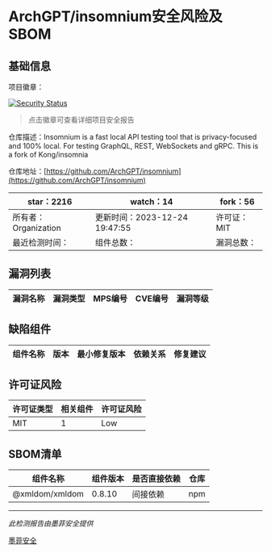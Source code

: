 # ArchGPT/insomnium安全风险及SBOM

## 基础信息

项目徽章：

[![Security Status](https://www.murphysec.com/platform3/v31/badge/1739004741793628160.svg)](https://www.murphysec.com/console/report/1739004711707885568/1739004741793628160)

> 点击徽章可查看详细项目安全报告

仓库描述：Insomnium is a fast local API testing tool that is privacy-focused and 100% local. For testing GraphQL, REST, WebSockets and gRPC. This is a fork of Kong/insomnia

仓库地址：[https://github.com/ArchGPT/insomnium](https://github.com/ArchGPT/insomnium)

| star：2216 | watch：14 | fork：56 |
| ----------- | -------------- | ------------ |
| 所有者：Organization | 更新时间：2023-12-24 19:47:55 | 许可证：MIT |
| 最近检测时间： | 组件总数： | 漏洞总数： |




## 漏洞列表

| 漏洞名称 | 漏洞类型 | MPS编号 | CVE编号 | 漏洞等级 |
| ------- | ------ | ------- | ------ | ----- |





## 缺陷组件

| 组件名称 | 版本 | 最小修复版本 | 依赖关系 | 修复建议 |
| -------- | ---- | ------------ | -------- | -------- |





## 许可证风险

| 许可证类型 | 相关组件 | 许可证风险 |
| ---------- | -------- | ---------- |
|MIT|1|Low|




## SBOM清单

| 组件名称 | 组件版本 | 是否直接依赖 | 仓库 |
| -------- | -------- | ------------ | ---- |
|@xmldom/xmldom|0.8.10|间接依赖|npm|


------

*此检测报告由墨菲安全提供*

[墨菲安全](www.murphysec.com)